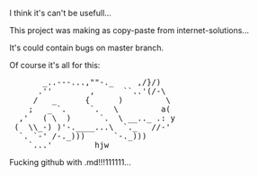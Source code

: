 ﻿I think it's can't be usefull...

This project was making as copy-paste from internet-solutions...

It's could contain bugs on master branch.

Of course it's all for this:
<pre>
       _..---...,""-._     ,/}/)
      .''        ,      ``..'(/-\
     /   _      {      )         \
    ;   _ `.     `.   \         a(
  ,'   ( \  )      `.  \ __.._ .: y
 (  \\_-) )'-.____...\  `._   //-'
  `. `-' /-._)))      `-._)))
    `...'         hjw
</pre>

Fucking github with .md!!!111111...
